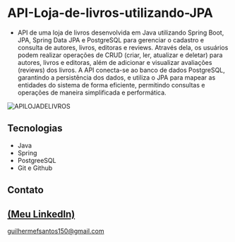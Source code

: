 # API-Loja-de-livros-utilizando-JPA

- API de uma loja de livros desenvolvida em Java utilizando Spring Boot, JPA, Spring Data JPA e PostgreSQL para gerenciar o cadastro e consulta de autores, livros, editoras e reviews. Através dela, os usuários podem realizar operações de CRUD (criar, ler, atualizar e deletar) para autores, livros e editoras, além de adicionar e visualizar avaliações (reviews) dos livros. A API conecta-se ao banco de dados PostgreSQL, garantindo a persistência dos dados, e utiliza o JPA para mapear as entidades do sistema de forma eficiente, permitindo consultas e operações de maneira simplificada e performática.

![APILOJADELIVROS](https://github.com/user-attachments/assets/0f11f3c0-5c2e-4866-8750-63247a4bf3a9)

## Tecnologias

- Java
- Spring
- PostgreeSQL
- Git e Github

## Contato
[(Meu LinkedIn)](https://www.linkedin.com/in/guilherme-freitas-9901a220b/)
-----
guilhermefsantos150@gmail.com

